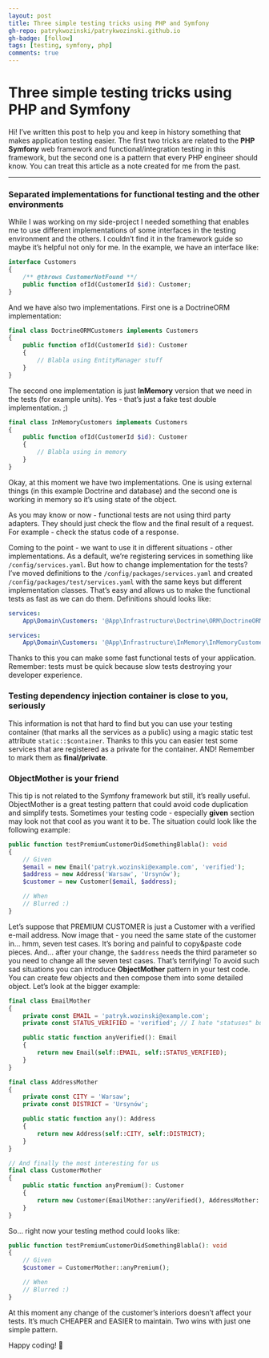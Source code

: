 ```yaml
---
layout: post
title: Three simple testing tricks using PHP and Symfony
gh-repo: patrykwozinski/patrykwozinski.github.io
gh-badge: [follow]
tags: [testing, symfony, php]
comments: true
---
```


# Three simple testing tricks using PHP and Symfony
Hi! I’ve written this post to help you and keep in history something that makes application testing easier. The first two tricks are related to the **PHP Symfony** web framework and functional/integration testing in this framework, but the second one is a pattern that every PHP engineer should know. You can treat this article as a note created for me from the past.

---

### Separated implementations for functional testing and the other environments
While I was working on my side-project I needed something that enables me to use different implementations of some interfaces in the testing environment and the others. I couldn’t find it in the framework guide so maybe it’s helpful not only for me.
In the example, we have an interface like:
```php
interface Customers
{
	/** @throws CustomerNotFound **/
	public function ofId(CustomerId $id): Customer;
}

```

And we have also two implementations. First one is a DoctrineORM implementation:
```php
final class DoctrineORMCustomers implements Customers
{
	public function ofId(CustomerId $id): Customer
	{
		// Blabla using EntityManager stuff
	}
}
```

The second one implementation is just **InMemory** version that we need in the tests (for example units). Yes - that’s just a fake test double implementation. ;)
```php
final class InMemoryCustomers implements Customers
{
	public function ofId(CustomerId $id): Customer
	{
		// Blabla using in memory
	}
}
```

Okay, at this moment we have two implementations. One is using external things (in this example Doctrine and database) and the second one is working in memory so it’s using state of the object.

As you may know or now - functional tests are not using third party adapters. They should just check the flow and the final result of a request. For example - check the status code of a response.

Coming to the point - we want to use it in different situations - other implementations. As a default, we’re registering services in something like `/config/services.yaml`. But how to change implementation for the tests? I’ve moved definitions to the `/config/packages/services.yaml` and created `/config/packages/test/services.yaml` with the same keys but different implementation classes. That’s easy and allows us to make the functional tests as fast as we can do them.
Definitions should looks like:
```yaml /config/packages/services.yaml
services:
	App\Domain\Customers: '@App\Infrastructure\Doctrine\ORM\DoctrineORMCustomers'
```

```yaml /config/packages/test/services.yaml
services:
	App\Domain\Customers: '@App\Infrastructure\InMemory\InMemoryCustomers'
```

Thanks to this you can make some fast functional tests of your application. Remember: tests must be quick because slow tests destroying your developer experience.

### Testing dependency injection container is close to you, seriously
This information is not that hard to find but you can use your testing container (that marks all the services as a public) using a magic static test attribute `static::$container`.
Thanks to this you can easier test some services that are registered as a private for the container. AND! Remember to mark them as **final/private**.

### ObjectMother is your friend
This tip is not related to the Symfony framework but still, it’s really useful. ObjectMother is a great testing pattern that could avoid code duplication and simplify tests. Sometimes your testing code - especially **given** section may look not that cool as you want it to be. The situation could look like the following example:
```php
public function testPremiumCustomerDidSomethingBlabla(): void
{
	// Given
	$email = new Email('patryk.wozinski@example.com', 'verified');
	$address = new Address('Warsaw', 'Ursynów');
	$customer = new Customer($email, $address);

	// When
	// Blurred :)
}
```

Let’s suppose that PREMIUM CUSTOMER is just a Customer with a verified e-mail address. Now image that - you need the same state of the customer in… hmm, seven test cases. It’s boring and painful to copy&paste code pieces. And… after your change, the `$address` needs the third parameter so you need to change all the seven test cases. That’s terrifying!
To avoid such sad situations you can introduce **ObjectMother** pattern in your test code. You can create few objects and then compose them into some detailed object.
Let’s look at the bigger example:
```php
final class EmailMother
{
	private const EMAIL = 'patryk.wozinski@example.com';
	private const STATUS_VERIFIED = 'verified'; // I hate "statuses" but that's just an example xd

	public static function anyVerified(): Email
	{
		return new Email(self::EMAIL, self::STATUS_VERIFIED);
	}
}

final class AddressMother
{
	private const CITY = 'Warsaw';
	private const DISTRICT = 'Ursynów';

	public static function any(): Address
	{
		return new Address(self::CITY, self::DISTRICT);
	}
}

// And finally the most interesting for us
final class CustomerMother
{
	public static function anyPremium(): Customer
	{
		return new Customer(EmailMother::anyVerified(), AddressMother::any());
	}
}
```

So… right now your testing method could looks like:
```php
public function testPremiumCustomerDidSomethingBlabla(): void
{
	// Given
	$customer = CustomerMother::anyPremium();

	// When
	// Blurred :)
}
```
At this moment any change of the customer’s interiors doesn’t affect your tests. It’s much CHEAPER and EASIER to maintain. Two wins with just one simple pattern.

Happy coding! 👋
